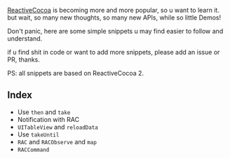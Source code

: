 [ReactiveCocoa](https://github.com/ReactiveCocoa/ReactiveCocoa) is becoming more and more popular, so u want to learn it. but wait, so many new thoughts, so many new APIs, while so little Demos!

Don't panic, here are some simple snippets u may find easier to follow and understand.

if u find shit in code or want to add more snippets, please add an issue or PR, thanks.

PS: all snippets are based on ReactiveCocoa 2.

## Index

* Use `then` and `take`
* Notification with RAC
* `UITableView` and `reloadData`
* Use `takeUntil`
* `RAC` and `RACObserve` and `map`
* `RACCommand`
